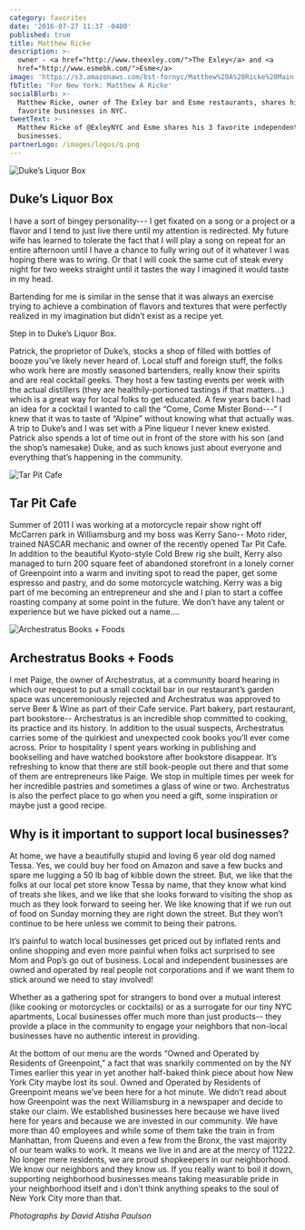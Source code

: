 ```yaml
---
category: favorites
date: '2016-07-27 11:37 -0400'
published: true
title: Matthew Ricke
description: >-
  owner - <a href="http://www.theexley.com/">The Exley</a> and <a
  href="http://www.esmebk.com/">Esme</a>
image: 'https://s3.amazonaws.com/bst-fornyc/Matthew%20A%20Ricke%20Main.jpg'
fbTitle: 'For New York: Matthew A Ricke'
socialBlurb: >-
  Matthew Ricke, owner of The Exley bar and Esme restaurants, shares his 3
  favorite businesses in NYC. 
tweetText: >-
  Matthew Ricke of @ExleyNYC and Esme shares his 3 favorite independent
  businesses.
partnerLogo: /images/logos/q.png
---
```

![Duke’s Liquor Box](https://s3.amazonaws.com/bst-fornyc/Matthew%20A%20Ricke%20Main.jpg)
## Duke’s Liquor Box
I have a sort of bingey personality--- I get fixated on a song or a project or a flavor and I tend to just live there until my attention is redirected. My future wife has learned to tolerate the fact that I will play a song on repeat for an entire afternoon until I have a chance to fully wring out of it whatever I was hoping there was to wring. Or that I will cook the same cut of steak every night for two weeks straight until it tastes the way I imagined it would taste in my head. 

Bartending for me is similar in the sense that it was always an exercise trying to achieve a combination of flavors and textures that were perfectly realized in my imagination but didn’t exist as a recipe yet.

Step in to Duke’s Liquor Box.

Patrick, the proprietor of Duke’s, stocks a shop of filled with bottles of booze you’ve likely never heard of. Local stuff and foreign stuff, the folks who work here are mostly seasoned bartenders, really know their spirits and are real cocktail geeks. They host a few tasting events per week with the actual distillers (they are healthily-portioned tastings if that matters...) which is a great way for local folks to get educated. A few years back I had an idea for a cocktail I wanted to call the “Come, Come Mister Bond---” I knew that it was to taste of “Alpine” without knowing what that actually was. A trip to Duke’s and I was set with a Pine liqueur I never knew existed. Patrick also spends a lot of time out in front of the store with his son (and the shop’s namesake) Duke, and as such knows just about everyone and everything that’s happening in the community.

![Tar Pit Cafe](https://s3.amazonaws.com/bst-fornyc/Matthew%20A%20Ricke%20Tar%20Pit.jpg)
## Tar Pit Cafe
Summer of 2011 I was working at a motorcycle repair show right off McCarren park in Williamsburg and my boss was Kerry Sano-- Moto rider, trained NASCAR mechanic and owner of the recently opened Tar Pit Cafe. In addition to the beautiful Kyoto-style Cold Brew rig she built, Kerry also managed to turn 200 square feet of abandoned storefront in a lonely corner of Greenpoint into a warm and inviting spot to read the paper, get some espresso and pastry, and do some motorcycle watching.  Kerry was a big part of me becoming an entrepreneur and she and I plan to start a coffee roasting company at some point in the future. We don’t have any talent or experience but we have picked out a name….

![Archestratus Books + Foods](https://s3.amazonaws.com/bst-fornyc/Matthew%20A%20Ricke%20Archestratus.jpg)
## Archestratus Books + Foods
I met Paige, the owner of Archestratus, at a community board hearing in which our request to put a small cocktail bar in our restaurant’s garden space was unceremoniously rejected and Archestratus was approved to serve Beer & Wine as part of their Cafe service. Part bakery, part restaurant, part bookstore-- Archestratus is an incredible shop committed to cooking, its practice and its history. In addition to the usual suspects, Archestratus carries some of the quirkiest and unexpected cook books you’ll ever come across. Prior to hospitality I spent years working in publishing and bookselling and have watched bookstore after bookstore disappear. It’s refreshing to know that there are still book-people out there and that some of them are entrepreneurs like Paige. We stop in multiple times per week for her incredible pastries and sometimes a glass of wine or two.  Archestratus is also the perfect place to go when you need a gift, some inspiration or maybe just a good recipe. 

## Why is it important to support local businesses?
At home, we have a beautifully stupid and loving 6 year old dog named Tessa. Yes, we could buy her food on Amazon and save a few bucks and spare me lugging a 50 lb bag of kibble down the street. But, we like that the folks at our local pet store know Tessa by name, that they know what kind of treats she likes, and we like that she looks forward to visiting the shop as much as they look forward to seeing her. We like knowing that if we run out of food on Sunday morning they are right down the street. But they won’t continue to be here unless we commit to being their patrons.

It’s painful to watch local businesses get priced out by inflated rents and online shopping and even more painful when folks act surprised to see Mom and Pop’s go out of business. Local and independent businesses are owned and operated by real people not corporations and if we want them to stick around we need to stay involved! 

Whether as a gathering spot for strangers to bond over a mutual interest (like cooking or motorcycles or cocktails) or as a surrogate for our tiny NYC apartments, Local businesses offer much more than just products-- they provide a place in the community to engage your neighbors that non-local businesses have no authentic interest in providing. 

At the bottom of our menu are the words “Owned and Operated by Residents of Greenpoint,” a fact that was snarkily commented on by the NY Times earlier this year in yet another half-baked think piece about how New York City maybe lost its soul. Owned and Operated by Residents of Greenpoint means we’ve been here for a hot minute. We didn’t read about how Greenpoint was the next Williamsburg in a newspaper and decide to stake our claim.  We established businesses here because we have lived here for years and because we are invested in our community. We have more than 40 employees and while some of them take the train in from Manhattan, from Queens and even a few from the Bronx, the vast majority of our team walks to work. It means we live in and are at the mercy of 11222. No longer mere residents, we are proud shopkeepers in our neighborhood. We know our neighbors and they know us. If you really want to boil it down, supporting neighborhood businesses means taking measurable pride in your neighborhood itself and i don’t think anything speaks to the soul of New York City more than that.

_Photographs by David Atisha Paulson_

